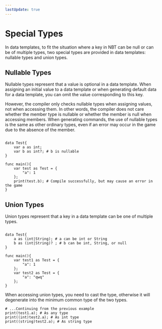 ```yaml
---
lastUpdate: true
---
```


# Special Types

In data templates, to fit the situation where a key in NBT can be null or can be of multiple types, two special types are provided in data templates: nullable types and union types.

## Nullable Types

Nullable types represent that a value is optional in a data template. When assigning an initial value to a data template or when generating default data for a data template, you can omit the value corresponding to this key.

However, the compiler only checks nullable types when assigning values, not when accessing them. In other words, the compiler does not care whether the member type is nullable or whether the member is null when accessing members. When generating commands, the use of nullable types is the same as other ordinary types, even if an error may occur in the game due to the absence of the member.

```mcfpp

data Test{
    var a as int;  
    var b as int?; # b is nullable
}

func main(){
    var test as Test = {
        "a": 1
    };
    print(test.b); # Compile successfully, but may cause an error in the game
}
```

## Union Types

Union types represent that a key in a data template can be one of multiple types.

```mcfpp

data Test{
    a as (int|String); # a can be int or String
    b as (int|String)? ; # b can be int, String, or null
}

func main(){
    var test1 as Test = {
        "a": 1
    };
    var test2 as Test = {
        "a": "qwq"
    };
}
```

When accessing union types, you need to cast the type, otherwise it will degenerate into the minimum common type of the two types.

```mcfpp
# ...Continuing from the previous example
print(test1.a); # As any type
print((int)test2.a); # As int type
print((string)test2.a); # As string type
```
